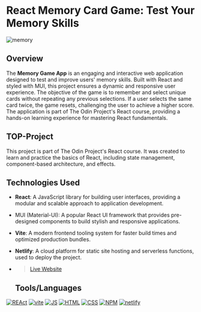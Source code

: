 # React Memory Card Game: Test Your Memory Skills
![memory](https://github.com/K0sarr/Memory-App/assets/92398586/0d02a80d-9f77-442e-8b2a-aa5933ecf046)

 
## Overview
The **Memory Game App** is an engaging and interactive web application designed to test and improve users' memory skills. Built with React and styled with MUI, this project ensures a dynamic and responsive user experience. The objective of the game is to remember and select unique cards without repeating any previous selections. If a user selects the same card twice, the game resets, challenging the user to achieve a higher score. The application is part of The Odin Project's React course, providing a hands-on learning experience for mastering React fundamentals.

## TOP-Project
This project is part of The Odin Project's React course. It was created to learn and practice the basics of React, including state management, component-based architecture, and effects.


## Technologies Used
- **React**: A JavaScript library for building user interfaces, providing a modular and scalable approach to application development.
- MUI (Material-UI): A popular React UI framework that provides pre-designed components to build stylish and responsive applications.
- **Vite**: A modern frontend tooling system for faster build times and optimized production bundles.
- **Netlify**: A cloud platform for static site hosting and serverless functions, used to deploy the project.
- > [Live Website](https://cv-application-top.netlify.app/)
  
  ## Tools/Languages

[![REAct](https://img.shields.io/badge/-REAct-000?style=for-the-badge&logo=REAct)](#) [![vite](https://img.shields.io/badge/-vite-000?style=for-the-badge&logo=vite)](#)  [![JS](https://img.shields.io/badge/-JAVASCRIPT-000?style=for-the-badge&logo=javascript&logoColor=F0DB4F)](#) [![HTML](https://img.shields.io/badge/-HTML-000?style=for-the-badge&logo=html5)](#) [![CSS](https://img.shields.io/badge/-CSS-000?style=for-the-badge&logo=css3&logoColor=1572B6)](#) [![NPM](https://img.shields.io/badge/-npm-000?style=for-the-badge&logo=npm)](#) [![netlify](https://img.shields.io/badge/-netlify-000?style=for-the-badge&logo=netlify)](#)
